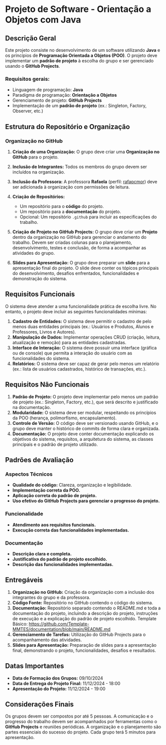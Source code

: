 # Projeto de Software - Orientação a Objetos com Java

## Descrição Geral

Este projeto consiste no desenvolvimento de um software utilizando **Java** e os princípios de **Programação Orientada a Objetos (POO)**. O projeto deve implementar um **padrão de projeto** à escolha do grupo e ser gerenciado usando o **GitHub Projects**. 

### Requisitos gerais:
- Linguagem de programação: **Java**
- Paradigma de programação: **Orientação a Objetos**
- Gerenciamento de projeto: **GitHub Projects**
- Implementação de um **padrão de projeto** (ex.: Singleton, Factory, Observer, etc.)

## Estrutura do Repositório e Organização

### Organização no GitHub

1. **Criação de uma Organização:** O grupo deve criar uma **Organização no GitHub** para o projeto.
2. **Inclusão de Integrantes:** Todos os membros do grupo devem ser incluídos na organização.
3. **Inclusão da Professora:** A professora **Rafaela** (perfil: [rafapcmor](https://github.com/rafapcmor)) deve ser adicionada à organização com permissões de leitura.
4. **Criação de Repositórios:**
   - Um repositório para o **código** do projeto.
   - Um repositório para a **documentação** do projeto.
   - Opcional: Um repositório `.github` para incluir as especificações do trabalho.

5. **Criação de Projeto no GitHub Projects:** O grupo deve criar um **Projeto** dentro da organização no GitHub para gerenciar o andamento do trabalho. Devem ser criadas colunas para o planejamento, desenvolvimento, testes e conclusão, de forma a acompanhar as atividades do grupo.

6. **Slides para Apresentação:** O grupo deve preparar um **slide** para a apresentação final do projeto. O slide deve conter os tópicos principais do desenvolvimento, desafios enfrentados, funcionalidades e demonstração do sistema.
   
## Requisitos Funcionais

O sistema deve atender a uma funcionalidade prática de escolha livre. No entanto, o projeto deve incluir as seguintes funcionalidades mínimas:

1. **Cadastro de Entidades:** O sistema deve permitir o cadastro de pelo menos duas entidades principais (ex.: Usuários e Produtos, Alunos e Professores, Livros e Autores).
2. **Manipulação de Dados:** Implementar operações CRUD (criação, leitura, atualização e remoção) para as entidades cadastradas.
3. **Interface de Interação:** O sistema deve possuir uma interface (gráfica ou de console) que permita a interação do usuário com as funcionalidades do sistema.
4. **Relatórios:** O sistema deve ser capaz de gerar pelo menos um relatório (ex.: lista de usuários cadastrados, histórico de transações, etc.).

## Requisitos Não Funcionais

1. **Padrão de Projeto:** O projeto deve implementar pelo menos um padrão de projeto (ex.: Singleton, Factory, etc.), que será descrito e justificado na documentação.
2. **Modularidade:** O sistema deve ser modular, respeitando os princípios da POO (herança, polimorfismo, encapsulamento).
3. **Controle de Versão:** O código deve ser versionado usando GitHub, e o grupo deve manter o histórico de commits de forma clara e organizada.
4. **Documentação:** O projeto deve conter documentação explicando os objetivos do sistema, requisitos, a arquitetura do sistema, as classes principais e o padrão de projeto utilizado. 

## Padrões de Avaliação

### Aspectos Técnicos
- **Qualidade do código:** Clareza, organização e legibilidade.
- **Implementação correta da POO.**
- **Aplicação correta do padrão de projeto.**
- **Uso efetivo do GitHub Projects para gerenciar o progresso do projeto.**

### Funcionalidade
- **Atendimento aos requisitos funcionais.**
- **Execução correta das funcionalidades implementadas.**

### Documentação
- **Descrição clara e completa.**
- **Justificativa do padrão de projeto escolhido.**
- **Descrição das funcionalidades implementadas.**

## Entregáveis

1. **Organização no GitHub:** Criação da organização com a inclusão dos integrantes do grupo e da professora.
2. **Código Fonte:** Repositório no GitHub contendo o código do sistema.
3. **Documentação:** Repositório separado contendo o README.md e toda a documentação do projeto, incluindo a descrição do projeto, instruções de execução e a explicação do padrão de projeto escolhido. Template Básico: https://github.com/Template-MMTES/documentation/blob/main/README.md 
4. **Gerenciamento de Tarefas:** Utilização do GitHub Projects para o acompanhamento das atividades.
5. **Slides para Apresentação:** Preparação de slides para a apresentação final, demonstrando o projeto, funcionalidades, desafios e resultados.

## Datas Importantes

- **Data de Formação dos Grupos:** 09/10/2024
- **Data de Entrega do Projeto Final:** 11/12/2024 - 18:00
- **Apresentação do Projeto:** 11/12/2024 - 19:00

## Considerações Finais

Os grupos devem ser compostos por até 5 pessoas. A comunicação e o progresso do trabalho devem ser acompanhados por ferramentas como o **GitHub Projects** e reuniões periódicas. A organização e o planejamento são partes essenciais do sucesso do projeto. Cada grupo terá 5 minutos para apresentação.
